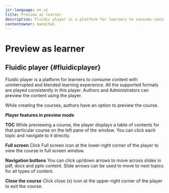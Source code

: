 ```yaml
---
jcr-language: en_us
title: Preview as learner
description: Fluidic player is a platform for learners to consume content with uninterrupted and blended learning experience. All the supported formats are played consistently in this player. Authors and Administrators can preview the content using the player.
contentowner: manochan
---
```



# Preview as learner

## Fluidic player {#fluidicplayer}

Fluidic player is a platform for learners to consume content with uninterrupted and blended learning experience. All the supported formats are played consistently in this player. Authors and Administrators can preview the content using the player.

While creating the courses, authors have an option to preview the course.

**Player features in preview mode**

**TOC** While previewing a course, the player displays a table of contents for that particular course on the left pane of the window. You can click each topic and navigate to it directly.

**Full screen** Click Full screen icon at the lower-right corner of the player to view the course in full screen window.

**Navigation buttons** You can click up/down arrows to move across slides in pdf, docx and pptx content. Slide arrows can be used to move to next topics for all types of content.

**Close the course** Click close (x) icon at the upper-right corner of the player to exit the course.
